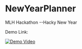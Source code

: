 # NewYearPlanner
MLH Hackathon --Hacky New Year

Demo Link: 

[![Demo Video](https://imgur.com/f2c7ktx)](https://www.youtube.com/watch?v=t0s152BwseM "NeoPlanner Demo")
